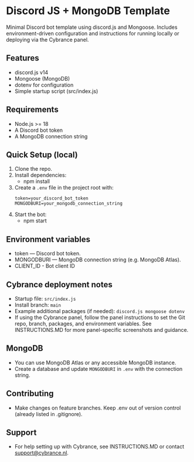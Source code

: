 # Discord JS + MongoDB Template

Minimal Discord bot template using discord.js and Mongoose. Includes environment-driven configuration and instructions for running locally or deploying via the Cybrance panel.

## Features

- discord.js v14
- Mongoose (MongoDB)
- dotenv for configuration
- Simple startup script (src/index.js)

## Requirements

- Node.js >= 18
- A Discord bot token
- A MongoDB connection string

## Quick Setup (local)

1. Clone the repo.
2. Install dependencies:
   - npm install
3. Create a `.env` file in the project root with:
   ```
   token=your_discord_bot_token
   MONGODBURI=your_mongodb_connection_string
   ```
4. Start the bot:
   - npm start

## Environment variables

- token — Discord bot token.
- MONGODBURI — MongoDB connection string (e.g. MongoDB Atlas).
- CLIENT_ID - Bot client ID

## Cybrance deployment notes

- Startup file: `src/index.js`
- Install branch: `main`
- Example additional packages (if needed): `discord.js mongoose dotenv`
- If using the Cybrance panel, follow the panel instructions to set the Git repo, branch, packages, and environment variables. See INSTRUCTIONS.MD for more panel-specific screenshots and guidance.

## MongoDB

- You can use MongoDB Atlas or any accessible MongoDB instance.
- Create a database and update `MONGODBURI` in `.env` with the connection string.

## Contributing

- Make changes on feature branches. Keep .env out of version control (already listed in .gitignore).

## Support

- For help setting up with Cybrance, see INSTRUCTIONS.MD or contact support@cybrance.nl.
